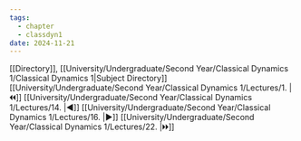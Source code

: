 ```yaml
---
tags:
  - chapter
  - classdyn1
date: 2024-11-21
---
```

[[Directory]], [[University/Undergraduate/Second Year/Classical Dynamics 1/Classical Dynamics 1|Subject Directory]]
[[University/Undergraduate/Second Year/Classical Dynamics 1/Lectures/1. |🞀🞀]] [[University/Undergraduate/Second Year/Classical Dynamics 1/Lectures/14. |◀]] [[University/Undergraduate/Second Year/Classical Dynamics 1/Lectures/16. |▶]] [[University/Undergraduate/Second Year/Classical Dynamics 1/Lectures/22. |🞂🞂]]
# 
## 
### 